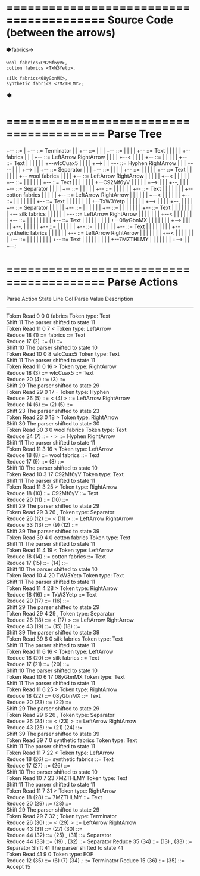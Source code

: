 ========================================
Source Code (between the arrows)
========================================

🡆fabrics<wIcCuax5>->


    wool fabrics<C92Mf6yV>,
    cotton fabrics <TxW3Yetp>,
	
    silk fabrics<08yGbnMX>,
    synthetic fabrics <7MZTHLMY>;
🡄

========================================
Parse Tree
========================================

+--<scripture> ::= <expression>
|  +--<expression> ::= <item> <producer> <item-or-expression-list> Terminator
|  |  +--<item> ::= <text> <tag>
|  |  |  +--<text> ::= <text-chunk>
|  |  |  |  +--<text-chunk> ::= Text
|  |  |  |  |  +--fabrics
|  |  |  +--<tag> ::= LeftArrow <text> RightArrow
|  |  |  |  +--<
|  |  |  |  +--<text> ::= <text-chunk>
|  |  |  |  |  +--<text-chunk> ::= Text
|  |  |  |  |  |  +--wIcCuax5
|  |  |  |  +-->
|  |  +--<producer> ::= Hyphen RightArrow
|  |  |  +---
|  |  |  +-->
|  |  +--<item-or-expression-list> ::= <item> Separator <item-or-expression-list>
|  |  |  +--<item> ::= <text> <tag>
|  |  |  |  +--<text> ::= <text-chunk>
|  |  |  |  |  +--<text-chunk> ::= Text
|  |  |  |  |  |  +--    wool fabrics
|  |  |  |  +--<tag> ::= LeftArrow <text> RightArrow
|  |  |  |  |  +--<
|  |  |  |  |  +--<text> ::= <text-chunk>
|  |  |  |  |  |  +--<text-chunk> ::= Text
|  |  |  |  |  |  |  +--C92Mf6yV
|  |  |  |  |  +-->
|  |  |  +--,
|  |  |  +--<item-or-expression-list> ::= <item> Separator <item-or-expression-list>
|  |  |  |  +--<item> ::= <text> <tag>
|  |  |  |  |  +--<text> ::= <text-chunk>
|  |  |  |  |  |  +--<text-chunk> ::= Text
|  |  |  |  |  |  |  +--    cotton fabrics 
|  |  |  |  |  +--<tag> ::= LeftArrow <text> RightArrow
|  |  |  |  |  |  +--<
|  |  |  |  |  |  +--<text> ::= <text-chunk>
|  |  |  |  |  |  |  +--<text-chunk> ::= Text
|  |  |  |  |  |  |  |  +--TxW3Yetp
|  |  |  |  |  |  +-->
|  |  |  |  +--,
|  |  |  |  +--<item-or-expression-list> ::= <item> Separator <item>
|  |  |  |  |  +--<item> ::= <text> <tag>
|  |  |  |  |  |  +--<text> ::= <text-chunk>
|  |  |  |  |  |  |  +--<text-chunk> ::= Text
|  |  |  |  |  |  |  |  +--    silk fabrics
|  |  |  |  |  |  +--<tag> ::= LeftArrow <text> RightArrow
|  |  |  |  |  |  |  +--<
|  |  |  |  |  |  |  +--<text> ::= <text-chunk>
|  |  |  |  |  |  |  |  +--<text-chunk> ::= Text
|  |  |  |  |  |  |  |  |  +--08yGbnMX
|  |  |  |  |  |  |  +-->
|  |  |  |  |  +--,
|  |  |  |  |  +--<item> ::= <text> <tag>
|  |  |  |  |  |  +--<text> ::= <text-chunk>
|  |  |  |  |  |  |  +--<text-chunk> ::= Text
|  |  |  |  |  |  |  |  +--    synthetic fabrics 
|  |  |  |  |  |  +--<tag> ::= LeftArrow <text> RightArrow
|  |  |  |  |  |  |  +--<
|  |  |  |  |  |  |  +--<text> ::= <text-chunk>
|  |  |  |  |  |  |  |  +--<text-chunk> ::= Text
|  |  |  |  |  |  |  |  |  +--7MZTHLMY
|  |  |  |  |  |  |  +-->
|  |  +--;


========================================
Parse Actions
========================================

Parse Action      State    Line     Col   Parse Value                        Description                                                             
---------------   -----   -----   -----   --------------------------------   ------------------------------------------------------------------------
Token Read            0       0       0   fabrics                            Token type: Text                                                        
Shift                11                                                      The parser shifted to state 11                                          
Token Read           11       0       7   <                                  Token type: LeftArrow                                                   
Reduce               18                   (1) ::= fabrics                    <text-chunk> ::= Text                                                   
Reduce               17                   (2) ::= (1)                        <text> ::= <text-chunk>                                                 
Shift                10                                                      The parser shifted to state 10                                          
Token Read           10       0       8   wIcCuax5                           Token type: Text                                                        
Shift                11                                                      The parser shifted to state 11                                          
Token Read           11       0      16   >                                  Token type: RightArrow                                                  
Reduce               18                   (3) ::= wIcCuax5                   <text-chunk> ::= Text                                                   
Reduce               20                   (4) ::= (3)                        <text> ::= <text-chunk>                                                 
Shift                29                                                      The parser shifted to state 29                                          
Token Read           29       0      17   -                                  Token type: Hyphen                                                      
Reduce               26                   (5) ::= < (4) >                    <tag> ::= LeftArrow <text> RightArrow                                   
Reduce               14                   (6) ::= (2) (5)                    <item> ::= <text> <tag>                                                 
Shift                23                                                      The parser shifted to state 23                                          
Token Read           23       0      18   >                                  Token type: RightArrow                                                  
Shift                30                                                      The parser shifted to state 30                                          
Token Read           30       3       0       wool fabrics                   Token type: Text                                                        
Reduce               24                   (7) ::= - >                        <producer> ::= Hyphen RightArrow                                        
Shift                11                                                      The parser shifted to state 11                                          
Token Read           11       3      16   <                                  Token type: LeftArrow                                                   
Reduce               18                   (8) ::=     wool fabrics           <text-chunk> ::= Text                                                   
Reduce               17                   (9) ::= (8)                        <text> ::= <text-chunk>                                                 
Shift                10                                                      The parser shifted to state 10                                          
Token Read           10       3      17   C92Mf6yV                           Token type: Text                                                        
Shift                11                                                      The parser shifted to state 11                                          
Token Read           11       3      25   >                                  Token type: RightArrow                                                  
Reduce               18                   (10) ::= C92Mf6yV                  <text-chunk> ::= Text                                                   
Reduce               20                   (11) ::= (10)                      <text> ::= <text-chunk>                                                 
Shift                29                                                      The parser shifted to state 29                                          
Token Read           29       3      26   ,                                  Token type: Separator                                                   
Reduce               26                   (12) ::= < (11) >                  <tag> ::= LeftArrow <text> RightArrow                                   
Reduce               33                   (13) ::= (9) (12)                  <item> ::= <text> <tag>                                                 
Shift                39                                                      The parser shifted to state 39                                          
Token Read           39       4       0       cotton fabrics                 Token type: Text                                                        
Shift                11                                                      The parser shifted to state 11                                          
Token Read           11       4      19   <                                  Token type: LeftArrow                                                   
Reduce               18                   (14) ::=     cotton fabrics        <text-chunk> ::= Text                                                   
Reduce               17                   (15) ::= (14)                      <text> ::= <text-chunk>                                                 
Shift                10                                                      The parser shifted to state 10                                          
Token Read           10       4      20   TxW3Yetp                           Token type: Text                                                        
Shift                11                                                      The parser shifted to state 11                                          
Token Read           11       4      28   >                                  Token type: RightArrow                                                  
Reduce               18                   (16) ::= TxW3Yetp                  <text-chunk> ::= Text                                                   
Reduce               20                   (17) ::= (16)                      <text> ::= <text-chunk>                                                 
Shift                29                                                      The parser shifted to state 29                                          
Token Read           29       4      29   ,                                  Token type: Separator                                                   
Reduce               26                   (18) ::= < (17) >                  <tag> ::= LeftArrow <text> RightArrow                                   
Reduce               43                   (19) ::= (15) (18)                 <item> ::= <text> <tag>                                                 
Shift                39                                                      The parser shifted to state 39                                          
Token Read           39       6       0       silk fabrics                   Token type: Text                                                        
Shift                11                                                      The parser shifted to state 11                                          
Token Read           11       6      16   <                                  Token type: LeftArrow                                                   
Reduce               18                   (20) ::=     silk fabrics          <text-chunk> ::= Text                                                   
Reduce               17                   (21) ::= (20)                      <text> ::= <text-chunk>                                                 
Shift                10                                                      The parser shifted to state 10                                          
Token Read           10       6      17   08yGbnMX                           Token type: Text                                                        
Shift                11                                                      The parser shifted to state 11                                          
Token Read           11       6      25   >                                  Token type: RightArrow                                                  
Reduce               18                   (22) ::= 08yGbnMX                  <text-chunk> ::= Text                                                   
Reduce               20                   (23) ::= (22)                      <text> ::= <text-chunk>                                                 
Shift                29                                                      The parser shifted to state 29                                          
Token Read           29       6      26   ,                                  Token type: Separator                                                   
Reduce               26                   (24) ::= < (23) >                  <tag> ::= LeftArrow <text> RightArrow                                   
Reduce               43                   (25) ::= (21) (24)                 <item> ::= <text> <tag>                                                 
Shift                39                                                      The parser shifted to state 39                                          
Token Read           39       7       0       synthetic fabrics              Token type: Text                                                        
Shift                11                                                      The parser shifted to state 11                                          
Token Read           11       7      22   <                                  Token type: LeftArrow                                                   
Reduce               18                   (26) ::=     synthetic fabrics     <text-chunk> ::= Text                                                   
Reduce               17                   (27) ::= (26)                      <text> ::= <text-chunk>                                                 
Shift                10                                                      The parser shifted to state 10                                          
Token Read           10       7      23   7MZTHLMY                           Token type: Text                                                        
Shift                11                                                      The parser shifted to state 11                                          
Token Read           11       7      31   >                                  Token type: RightArrow                                                  
Reduce               18                   (28) ::= 7MZTHLMY                  <text-chunk> ::= Text                                                   
Reduce               20                   (29) ::= (28)                      <text> ::= <text-chunk>                                                 
Shift                29                                                      The parser shifted to state 29                                          
Token Read           29       7      32   ;                                  Token type: Terminator                                                  
Reduce               26                   (30) ::= < (29) >                  <tag> ::= LeftArrow <text> RightArrow                                   
Reduce               43                   (31) ::= (27) (30)                 <item> ::= <text> <tag>                                                 
Reduce               44                   (32) ::= (25) , (31)               <item-or-expression-list> ::= <item> Separator <item>                   
Reduce               44                   (33) ::= (19) , (32)               <item-or-expression-list> ::= <item> Separator <item-or-expression-list>
Reduce               35                   (34) ::= (13) , (33)               <item-or-expression-list> ::= <item> Separator <item-or-expression-list>
Shift                41                                                      The parser shifted to state 41                                          
Token Read           41       9       0                                      Token type: EOF                                                         
Reduce               12                   (35) ::= (6) (7) (34) ;            <expression> ::= <item> <producer> <item-or-expression-list> Terminator 
Reduce               15                   (36) ::= (35)                      <scripture> ::= <expression>                                            
Accept               15                                                                                                                              


